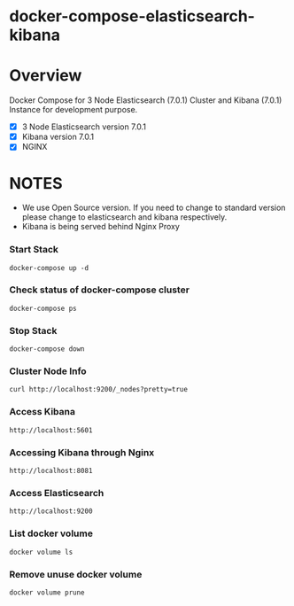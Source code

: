 # docker-compose-elasticsearch-kibana

# Overview

Docker Compose for 3 Node Elasticsearch (7.0.1) Cluster and Kibana (7.0.1) Instance for development purpose.

- [x] 3 Node Elasticsearch version 7.0.1
- [x] Kibana version 7.0.1
- [x] NGINX

# NOTES

- We use Open Source version. If you need to change to standard version please change to elasticsearch and kibana respectively.
- Kibana is being served behind Nginx Proxy

### Start Stack

```
docker-compose up -d
```

### Check status of docker-compose cluster

```
docker-compose ps
```

### Stop Stack

```
docker-compose down
```

### Cluster Node Info

```
curl http://localhost:9200/_nodes?pretty=true
```

### Access Kibana

```
http://localhost:5601
```

### Accessing Kibana through Nginx

```
http://localhost:8081
```

### Access Elasticsearch

```
http://localhost:9200
```

### List docker volume

```
docker volume ls
```

### Remove unuse docker volume

```
docker volume prune
```
